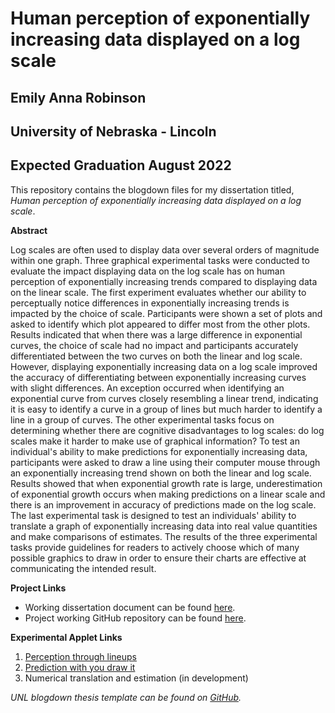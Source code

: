# Human perception of exponentially increasing data displayed on a log scale
## Emily Anna Robinson
## University of Nebraska - Lincoln 
## Expected Graduation August 2022

This repository contains the blogdown files for my dissertation titled, *Human perception of exponentially increasing data displayed on a log scale*. 

**Abstract**

Log scales are often used to display data over several orders of magnitude within one graph. Three graphical experimental tasks were conducted to evaluate the impact displaying data on the log scale has on human perception of exponentially increasing trends compared to displaying data on the linear scale. The first experiment evaluates whether our ability to perceptually notice differences in exponentially increasing trends is impacted by the choice of scale. Participants were shown a set of plots and asked to identify which plot appeared to differ most from the other plots. Results indicated that when there was a large difference in exponential curves, the choice of scale had no impact and participants accurately differentiated between the two curves on both the linear and log scale. However, displaying exponentially increasing data on a log scale improved the accuracy of differentiating between exponentially increasing curves with slight differences. An exception occurred when identifying an exponential curve from curves closely resembling a linear trend, indicating it is easy to identify a curve in a group of lines but much harder to identify a line in a group of curves. The other experimental tasks focus on determining whether there are cognitive disadvantages to log scales: do log scales make it harder to make use of graphical information? To test an individual's ability to make predictions for exponentially increasing data, participants were asked to draw a line using their computer mouse through an exponentially increasing trend shown on both the linear and log scale. Results showed that when exponential growth rate is large, underestimation of exponential growth occurs when making predictions on a linear scale and there is an improvement in accuracy of predictions made on the log scale. The last experimental task is designed to test an individuals' ability to translate a graph of exponentially increasing data into real value quantities and make comparisons of estimates. The results of the three experimental tasks provide guidelines for readers to actively choose which of many possible graphics to draw in order to ensure their charts are effective at communicating the intended result.

**Project Links**
+ Working dissertation document can be found [here](https://github.com/earobinson95/EmilyARobinson-UNL-dissertation/blob/main/_book/thesis.pdf).
+ Project working GitHub repository can be found [here](https://github.com/srvanderplas/Perception-of-Log-Scales).

**Experimental Applet Links**
1. [Perception through lineups](https://shiny.srvanderplas.com/log-study/)
2. [Prediction with you draw it](https://emily-robinson.shinyapps.io/you-draw-it-pilot-app/)
3. Numerical translation and estimation (in development)

*UNL blogdown thesis template can be found on [GitHub](https://github.com/earobinson95/UNL-thesisdown-template).*